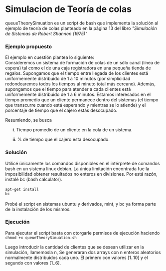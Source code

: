 <h1>Simulacion de Teoría de colas</h1>

queueTheorySimuation es un script de bash que implementa la solución al ejemplo de teoría de colas planteado en la página 13 del libro <cite>"Simulación de Sistemas de Robert Shannon (1975)"  </cite>


<h3>Ejemplo propuesto</h3>

El ejemplo en cuestión plantea lo siguiente:<br>
Consideremos un sistema de formación de colas de un sólo canal (línea de espera) tal como el de una caja registradora en una pequeña tienda de regalos. Supongamos que el tiempo entre llegada de los clientes está uniformemente distribuido de 1 a 10 minutos (por simplicidad redondearemos todos los tiempos al minuto total más cercano). Además, supongamos que el tiempo para atender a cada clientes está uniformemente distribuido de 1 a 6 minutos. Estamos interesados en el tiempo promedio que un cliente permanece dentro del sistemas (el tiempo que transcurre cuando está esperando y mientras se lo atiende) y el porcentaje de tiempo que el cajero estás desocupado.
 
Resumiendo, se busca

<ul>
<b>i</b>. Tiempo promedio de un cliente en la cola de un sistema.
</ul>
<ul>
<b>ii</b>. % de tiempo que el cajero esta desocupado.
</ul>

<h3>Solución</h3>

Utilicé únicamente los comandos disponibles en el intérprete de comandos bash en un sistema linux debian. La única limitación encontrada fue la imposibilidad obtener resultados no enteros en divisiones. Por está razón, instalé bc (bash calculator). <br><br>
<code>apt-get install bc</code> <br><br>
Probé el script en sistemas ubuntu y derivados, mint, y bc ya forma parte de la instalación de los mismos.

<h3>Ejecución</h3>

Para ejecutar el script basta con otorgarle permisos de ejecución haciendo<br>
<code>chmod +x queueTheorySimuation.sh</code>

Luego introducir la cantidad de clientes que se desean utilizar en la simulación, llamemosla n, Se generaran dos arrays con n enteros aleatorios normalmente distribuidos cada uno. El primero con valores [1..10] y el segundo con valores [1..6].  
